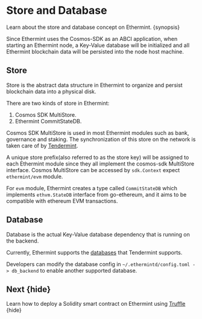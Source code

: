 <!--
order: 3
-->

# Store and Database

Learn about the store and database concept on Ethermint. {synopsis}

Since Ethermint uses the Cosmos-SDK as an ABCI application, when starting an Ethermint node,
a Key-Value database will be initialized and all Ethermint blockchain data will be persisted into the node host machine.


## Store

Store is the abstract data structure in Ethermint to organize and persist blockchain data into a physical disk.

There are two kinds of store in Ethermint:  

1. Cosmos SDK MultiStore.
2. Ethermint CommitStateDB.

Cosmos SDK MultiStore is used in most Ethermint modules such as bank, governance and staking. The synchronization of this store on the network is taken care of by [Tendermint](https://github.com/tendermint/tendermint).

A unique store prefix(also referred to as the store key) will be assigned to each Ethermint module since they all implement the cosmos-sdk MultiStore interface. Cosmos MultiStore can be accessed by `sdk.Context` expect `ethermint/evm` module.

For `evm` module, Ethermint creates a type called `CommitStateDB` which implements `ethvm.StateDB` interface from go-ethereum, and it aims to be compatible with ethereum EVM transactions.

## Database

Database is the actual Key-Value database dependency that is running on the backend.  

Currently, Ethermint supports the [databases](https://github.com/tendermint/tm-db) that Tendermint supports.

Developers can modify the database config in `~/.ethermintd/config.toml -> db_backend` to enable another supported database.

## Next {hide}

Learn how to deploy a Solidity smart contract on Ethermint using [Truffle](./../guides/truffle.md) {hide}

